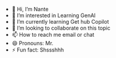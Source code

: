 - 👋 Hi, I’m Nante
- 👀 I’m interested in Learning GenAI
- 🌱 I’m currently learning Get hub Copilot
- 💞️ I’m looking to collaborate on this topic
- 📫 How to reach me email or chat
- 😄 Pronouns: Mr. 
- ⚡ Fun fact: Shssshhh

<!---
Nanterre-ar/Nanterre-ar is a ✨ special ✨ repository because its `README.md` (this file) appears on your GitHub profile.
You can click the Preview link to take a look at your changes.
--->
